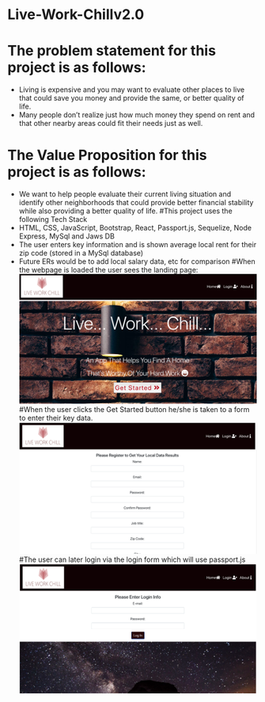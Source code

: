 # Live-Work-Chillv2.0
# The problem statement for this project is as follows:
- Living is expensive and you may want to evaluate other places to live that could save you money and provide the same, or better quality of life.
- Many people don’t realize just how much money they spend on rent and that other nearby areas could fit their needs just as well.
# The Value Proposition for this project is as follows:
- We want to help people evaluate their current living situation and identify other neighborhoods that could provide better financial stability while also providing a better quality of life.
#This project uses the following Tech Stack
- HTML, CSS, JavaScript, Bootstrap, React, Passport.js, Sequelize, Node Express, MySql and Jaws DB
- The user enters key information and is shown average local rent for their zip code (stored in a MySql database)
- Future ERs would be to add local salary data, etc for comparison
#When the webpage is loaded the user sees the landing page:
![ScreenShot](https://github.com/pwidders/Live-Work-Chillv2.0/blob/development/Landing-page.png)
#When the user clicks the Get Started button he/she is taken to a form to enter their key data.
![ScreenShot](https://github.com/pwidders/Live-Work-Chillv2.0/blob/development/Get-started.png)
#The user can later login via the login form which will use passport.js
![ScreenShot](https://github.com/pwidders/Live-Work-Chillv2.0/blob/development/Login.png)